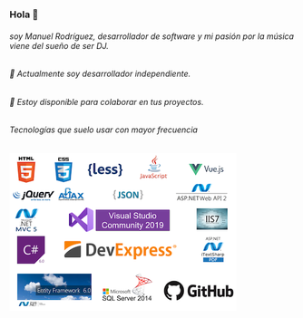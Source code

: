 ### Hola 👋
###### soy Manuel Rodríguez, desarrollador de software y mi pasión por la música viene del sueño de ser DJ.

###### 🔭 Actualmente soy desarrollador independiente.
###### 👯 Estoy disponible para colaborar en tus proyectos.

###### Tecnologías que suelo usar con mayor frecuencia

![skills](https://github.com/meldj/meldj/blob/master/img/skills.png "Skills")

<!--
**meldj/meldj** is a ✨ _special_ ✨ repository because its `README.md` (this file) appears on your GitHub profile.

Here are some ideas to get you started:

- 🔭 I’m currently working on ...
- 🌱 I’m currently learning ...
- 👯 I’m looking to collaborate on ...
- 🤔 I’m looking for help with ...
- 💬 Ask me about ...
- 📫 How to reach me: ...
- 😄 Pronouns: ...
- ⚡ Fun fact: ...
-->
